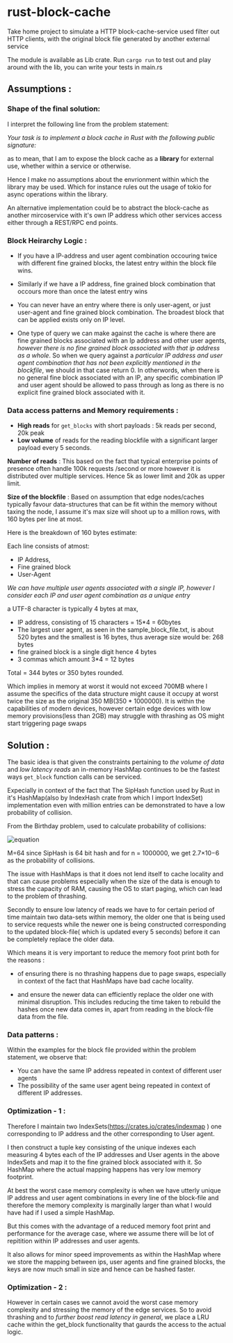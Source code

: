# rust-block-cache
Take home project to simulate a HTTP block-cache-service used filter out HTTP clients, with the original block file generated by another external service

The module is available as Lib crate. 
Run `cargo run` to test out and play around with the lib, you can write your tests in main.rs


## Assumptions :

### Shape of the final solution:

I interpret the following line from the problem statement:

 *Your task is to implement a block cache in Rust with the following public
signature:* 

as to mean, that I am to expose the block cache as a **library** for external use, whether within a service or otherwise.

Hence I make no assumptions about the envrionment within which the library may be used. Which for instance rules out the usage of tokio for async operations within the library.

An alternative implementation could be to abstract the block-cache as another mircoservice with it's own IP address which other services access either through a REST/RPC end points.

### Block Heirarchy Logic :

* If you have a IP-address and user agent combination occouring twice with different fine grained blocks, the latest entry within the block file wins.

* Similarly if we have a IP address, fine grained block combination that occours more than once the latest entry wins

* You can never have an entry where there is only user-agent, or just user-agent and fine grained block combination. The broadest block that can be applied exists only on IP level.

* One type of query we can make against the cache is where there are fine grained blocks associated with an Ip address and other user agents, *however there is no fine grained block associated with that ip address as a whole*.  So when we query against a *particular IP address and user agent combination that has not been explicitly mentioned in the blockfile*, we should in that case return 0. In otherwords, when there is no general fine block associated with an IP, any specific combination IP and user agent should be allowed to pass through as long as there is no explicit fine grained block associated with it.

### Data access patterns and Memory requirements :

* **High reads** for ```get_blocks``` with short payloads  : 5k reads per second, 20k peak
* **Low volume** of reads for the reading blockfile with a significant larger payload every 5 seconds.

**Number of reads** : This based on the fact that typical enterprise points of presence often handle 100k requests /second or more however it is distributed over multiple services. Hence 5k as lower limit and 20k as upper limit.

**Size of the blockfile** : Based on assumption that edge nodes/caches typically favour data-structures that can be fit within the memory without taxing the node, I assume it's max size will shoot up to a million rows, with 160 bytes per line at most. 

Here is the breakdown of 160 bytes estimate:

Each line consists of atmost:
* IP Address,
* Fine grained block
* User-Agent

*We can have multiple user agents associated with a single IP, however I consider each IP and user agent combination as a unique entry*

a UTF-8 character is typically 4 bytes at max, 

* IP address, consisting of 15 characters = 15*4 = 60bytes
* The largest user agent, as seen in the sample_block_file.txt, is about 520 bytes and the smallest is 16 bytes, thus average size would be: 268 bytes
* fine grained block is a single digit hence 4 bytes
* 3 commas which amount 3*4 = 12 bytes

Total = 344 bytes or 350 bytes rounded.

Which implies in memory at worst it would not exceed 700MB where I assume the specifics of the data structure might cause it occupy at worst twice the size as the original 350 MB(350 * 1000000). It is within the capabilities of modern devices, however certain edge devices with low memory provisions(less than 2GB) may struggle with thrashing as OS might start triggering page swaps



## Solution : 

The basic idea is that given the constraints pertaining to *the volume of data* and *low latency reads* an in-memory HashMap continues to be the fastest ways `get_block` function calls can be serviced. 

Expecially in context of the fact that The SipHash function used by Rust in it's HashMap(also by IndexHash crate from which I import IndexSet) implementation even with million entries can be demonstrated to have a low probability of collision.

From the Birthday problem, used to calculate probability of collisions:

![equation](https://latex.codecogs.com/svg.latex?P(\text{collision})%20\approx%201%20-%20e^{-\frac{n(n-1)}{2M}})


M=64 since SipHash is 64 bit hash and for n = 1000000, we get 2.7×10−6 as the probability of collisions.

The issue with HashMaps is that it does not lend itself to cache locality and that can cause problems especially when the size of the data is enough to stress the capacity of RAM, causing the OS to start paging, which can lead to the problem of thrashing.

Secondly to ensure low latency of reads we have to for certain period of time maintain two data-sets within memory, the older one that is being used to service requests while the newer one is being constructed corresponding to the updated block-file( which is updated every 5 seconds) before it can be completely replace the older data.

Which means it is very important to reduce the memory foot print both for the reasons :

* of ensuring there is no thrashing happens due to page swaps, especially in context of the fact that HashMaps have bad cache locality.

* and ensure the newer data can efficiently replace the older one with minimal disruption. This includes reducing the time taken to rebuild the hashes once new data comes in, apart from reading in the block-file data from the file.


### Data patterns :

Within the examples for the block file provided within the problem statement, we observe that:

* You can have the same IP address repeated in context of different user agents
* The possibility of the same user agent being repeated in context of different IP addresses.


### Optimization - 1 : 

Therefore I maintain two IndexSets(https://crates.io/crates/indexmap ) one corresponding to IP address and the other corresponding to User agent.

I then construct a tuple key consisting of the unique indexes each measuring 4 bytes each of the IP addresses and User agents in the above IndexSets and map it to the fine grained block associated with it. So HashMap where the actual mapping happens has very low memory footprint.

At best the worst case memory complexity is when we have utterly unique IP address and user agent combinations in every line of the block-file and therefore the memory complexity is marginally larger than what I would have had if I used a simple HashMap. 

But this comes with the advantage of a reduced memory foot print and performance for the average case, where we assume there will be lot of repitition within IP addresses and user agents.

It also allows for minor speed improvements as within the HashMap where we store the mapping between ips, user agents and fine grained blocks, the keys are now much small in size and hence can be hashed faster.

### Optimization - 2 : 

However in certain cases we cannot avoid the worst case memory complexity and stressing the memory of the edge services. So to avoid thrashing and to *further boost read latency in general*, we place a LRU cache within the get_block functionality that gaurds the access to the actual logic.


